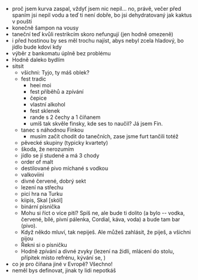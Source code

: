 - proč jsem kurva zaspal, vždyť jsem nic nepil... no, právě, večer před spaním jsi nepil vodu a teď ti není dobře, bo jsi dehydratovaný jak kaktus v poušti
- konečně šampon na vousy
- taneční teď kvůli restrikcím skoro nefungují (jen hodně omezeně)
- i před hostinou by ses měl trochu najíst, abys nebyl zcela hladový, bo jídlo bude kdoví kdy
- výběr z bankomatu úplně bez problému
- Hodně daleko bydlím
- sitsit
    - všichni: Tyjo, ty máš oblek?
    - fest tradic
        - heei moi
        - fest příběhů a zpívání
        - čepice
        - vlastní alkohol
        - fest sklenek
        - rande s 2 čechy a 1 číňanem
        - umíš tak skvěle finsky, kde ses to naučil? Já jsem Fin.
    - tanec s náhodnou Finkou
        - musím začít chodit do tanečních, zase jsme furt tančili totéž
    - pěvecké skupiny (typicky kvartety)
    - škoda, že nerozumím
    - jídlo se jí studené a má 3 chody
    - order of malt
    - destilované pivo míchané s vodkou
    - valkoviini
    - divné červené, dobrý sekt
    - lezení na střechu
    - picí hra na Turku
    - kiipis, Skal [skól]
    - binární písnička
    - Mohu si říct o více pití? Spíš ne, ale bude ti dolito (a bylo -- vodka, červené, bílé, pivní pálenka, Cordial, káva, voda) a bude tam bar (pivo). 
    - Když někdo mluví, tak nepiješ. Ale můžeš zahlásit, že piješ, a všichni pijou
    - Řekni si o písničku
    - Hodně zpívání a divné zvyky (lezení na židli, mlácení do stolu, přípitek místo refrénu, kývání se, )
- co je pro číňana jiné v Evropě? Všechno!
- neměl bys definovat, jinak ty lidi nepotkáš
